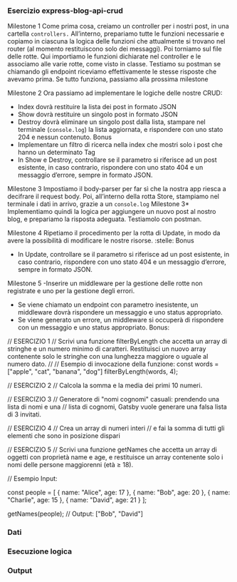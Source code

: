 
### Esercizio express-blog-api-crud

Milestone 1
Come prima cosa, creiamo un controller per i nostri post, in una cartella `controllers.`
All’interno, prepariamo tutte le funzioni necessarie e copiamo in ciascuna la logica delle funzioni che attualmente si trovano nel router (al momento restituiscono solo dei messaggi).
Poi torniamo sul file delle rotte. Qui importiamo le funzioni dichiarate nel controller e le associamo alle varie rotte, come visto in classe.
Testiamo su postman se chiamando gli endpoint riceviamo effettivamente le stesse risposte che avevamo prima.
Se tutto funziona, passiamo alla prossima milestone

Milestone 2
Ora passiamo ad implementare le logiche delle nostre CRUD:
- Index dovrà restituire la lista dei post in formato JSON
- Show dovrà restituire un singolo post in formato JSON
- Destroy dovrà eliminare un singolo post dalla lista, stampare nel terminale (`console.log`) la lista aggiornata, e rispondere con uno stato 204 e nessun contenuto.
Bonus
- Implementare un filtro di ricerca nella index che mostri solo i post che hanno un determinato Tag
- In Show e Destroy, controllare se il parametro si riferisce ad un post esistente, in caso contrario, rispondere con uno stato 404 e un messaggio d’errore, sempre in formato JSON.

Milestone 3
Impostiamo il body-parser per far sì che la nostra app riesca a decifrare il request body.
Poi, all’interno della rotta Store, stampiamo nel terminale i dati in arrivo, grazie a un `console.log`
Milestone 3*
Implementiamo quindi la logica per aggiungere un nuovo post al nostro blog, e prepariamo la risposta adeguata.
Testiamolo con postman.

Milestone 4
Ripetiamo il procedimento per la rotta di Update, in modo da avere la possibilità di modificare le nostre risorse.
:stelle: Bonus
- In Update, controllare se il parametro si riferisce ad un post esistente, in caso contrario, rispondere con uno stato 404 e un messaggio d’errore, sempre in formato JSON.

Milestone 5
-Inserire  un middleware per la gestione delle rotte non registrate e uno per la gestione degli errori.
- Se viene chiamato un endpoint con parametro inesistente, un middleware dovrà rispondere un messaggio e uno status appropriato.
- Se viene generato un errore, un middleware si occuperà di rispondere con un messaggio e uno status appropriato.
Bonus:

// ESERCIZIO 1
// Scrivi una funzione filterByLength che accetta un array di stringhe e un numero minimo di caratteri. Restituisci un nuovo array contenente solo le stringhe con una lunghezza maggiore o uguale al numero dato.
// 
// Esempio di invocazione della funzione: 
const words = ["apple", "cat", "banana", "dog"]
filterByLength(words, 4); 


// ESERCIZIO 2
// Calcola la somma e la media dei primi 10 numeri.

// ESERCIZIO 3
// Generatore di "nomi cognomi" casuali: prendendo una lista di nomi e una
// lista di cognomi, Gatsby vuole generare una falsa lista di 3 invitati.

// ESERCIZIO 4
// Crea un array di numeri interi
// e fai la somma di tutti gli elementi che sono in posizione dispari

// ESERCIZIO 5
// Scrivi una funzione getNames che accetta un array di oggetti con proprietà name e age, e restituisce un array contenente solo i nomi delle persone maggiorenni (età ≥ 18).

// Esempio Input:

const people = [
  { name: "Alice", age: 17 },
  { name: "Bob", age: 20 },
  { name: "Charlie", age: 15 },
  { name: "David", age: 21 }
];

getNames(people);
// Output: ["Bob", "David"]

### Dati

### Esecuzione logica

### Output

